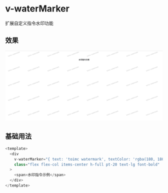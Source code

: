# v-waterMarker

扩展自定义指令水印功能

## 效果

![waterMarker](./assets/v-waterMarker.png)


## 基础用法

```typescript
<template>
  <div
    v-waterMarker="{ text: 'toimc watermark', textColor: 'rgba(180, 180, 180, 0.6)' }"
    class="flex flex-col items-center h-full pt-20 text-lg font-bold"
  >
    <span>水印指令示例</span>
  </div>
</template>

```